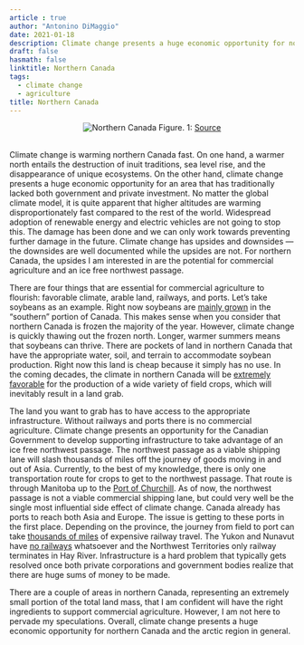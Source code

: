 ```yaml
---
article : true
author: "Antonino DiMaggio"
date: 2021-01-18
description: Climate change presents a huge economic opportunity for northern Canada.
draft: false
hasmath: false
linktitle: Northern Canada
tags:
  - climate change
  - agriculture
title: Northern Canada
---
```


<div align="center">
  <img style= "max-width:100%; height:auto;" src="images/northern-canada/northern_canada.png" alt="Northern Canada">
  Figure. 1: <a href="https://www150.statcan.gc.ca/n1/daily-quotidien/190704/mc-a001-eng.htm" rel="nofollow" target="blank">Source</a>
</div>

<br>

Climate change is warming northern Canada fast. On one hand, a warmer north entails the destruction of inuit traditions, sea level rise, and the disappearance of unique ecosystems. On the other hand, climate change presents a huge economic opportunity for an area that has traditionally lacked both government and private investment. No matter the global climate model, it is quite apparent that higher altitudes are warming disproportionately fast compared to the rest of the world. Widespread adoption of renewable energy and electric vehicles are not going to stop this. The damage has been done and we can only work towards preventing further damage in the future. Climate change has upsides and downsides — the downsides are well documented while the upsides are not. For northern Canada, the upsides I am interested in are the potential for commercial agriculture and an ice free northwest passage.

There are four things that are essential for commercial agriculture to flourish: favorable climate, arable land, railways, and ports. Let’s take soybeans as an example. Right now soybeans are [mainly grown](https://www.grainscanada.gc.ca/en/grain-research/export-quality/oilseeds/soybean-oil/2018/index.html) in the “southern” portion of Canada. This makes sense when you consider that northern Canada is frozen the majority of the year. However, climate change is quickly thawing out the frozen north. Longer, warmer summers means that soybeans can thrive. There are pockets of land in northern Canada that have the appropriate water, soil, and terrain to accommodate soybean production. Right now this land is cheap because it simply has no use. In the coming decades, the climate in northern Canada will be [extremely favorable](https://journals.plos.org/plosone/article?id=10.1371/journal.pone.0228305) for the production of a wide variety of field crops, which will inevitably result in a land grab.

The land you want to grab has to have access to the appropriate infrastructure. Without railways and ports there is no commercial agriculture. Climate change presents an opportunity for the Canadian Government to develop supporting infrastructure to take advantage of an ice free northwest passage. The northwest passage as a viable shipping lane will slash thousands of miles off the journey of goods moving in and out of Asia. Currently, to the best of my knowledge, there is only one transportation route for crops to get to the northwest passage. That route is through Manitoba up to the [Port of Churchill](https://en.wikipedia.org/wiki/Port_of_Churchill). As of now, the northwest passage is not a viable commercial shipping lane, but could very well be the single most influential side effect of climate change. Canada already has ports to reach both Asia and Europe. The issue is getting to these ports in the first place. Depending on the province, the journey from field to port can take [thousands of miles]((http://grainmonitor.ca/Downloads/SupplementalReports/GSC%20Technical%20-%20Marketing%20and%20Moving.pdf)) of expensive railway travel. The Yukon and Nunavut have [no railways](https://en.wikipedia.org/wiki/File:Railroads-Canada-frame.png) whatsoever and the Northwest Territories only railway terminates in Hay River. Infrastructure is a hard problem that typically gets resolved once both private corporations and government bodies realize that there are huge sums of money to be made.


There are a couple of areas in northern Canada, representing an extremely small portion of the total land mass, that I am confident will have the right ingredients to support commercial agriculture. However, I am not here to pervade my speculations. Overall, climate change presents a huge economic opportunity for northern Canada and the arctic region in general.

